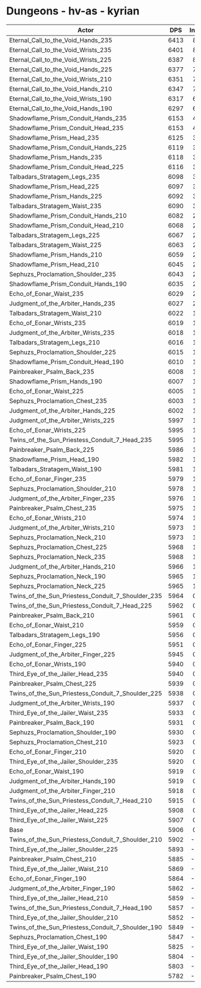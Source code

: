 # Dungeons - hv-as - kyrian
| Actor | DPS | Increase |
|---|:---:|:---:|
|Eternal_Call_to_the_Void_Hands_235|6413|8.58%|
|Eternal_Call_to_the_Void_Wrists_235|6401|8.38%|
|Eternal_Call_to_the_Void_Wrists_225|6387|8.14%|
|Eternal_Call_to_the_Void_Hands_225|6377|7.97%|
|Eternal_Call_to_the_Void_Wrists_210|6351|7.53%|
|Eternal_Call_to_the_Void_Hands_210|6347|7.47%|
|Eternal_Call_to_the_Void_Wrists_190|6317|6.96%|
|Eternal_Call_to_the_Void_Hands_190|6297|6.62%|
|Shadowflame_Prism_Conduit_Hands_235|6153|4.18%|
|Shadowflame_Prism_Conduit_Head_235|6153|4.18%|
|Shadowflame_Prism_Head_235|6125|3.71%|
|Shadowflame_Prism_Conduit_Hands_225|6119|3.61%|
|Shadowflame_Prism_Hands_235|6118|3.59%|
|Shadowflame_Prism_Conduit_Head_225|6116|3.56%|
|Talbadars_Stratagem_Legs_235|6098|3.25%|
|Shadowflame_Prism_Head_225|6097|3.23%|
|Shadowflame_Prism_Hands_225|6092|3.15%|
|Talbadars_Stratagem_Waist_235|6090|3.12%|
|Shadowflame_Prism_Conduit_Hands_210|6082|2.98%|
|Shadowflame_Prism_Conduit_Head_210|6068|2.74%|
|Talbadars_Stratagem_Legs_225|6067|2.73%|
|Talbadars_Stratagem_Waist_225|6063|2.66%|
|Shadowflame_Prism_Hands_210|6059|2.59%|
|Shadowflame_Prism_Head_210|6045|2.35%|
|Sephuzs_Proclamation_Shoulder_235|6043|2.32%|
|Shadowflame_Prism_Conduit_Hands_190|6035|2.18%|
|Echo_of_Eonar_Waist_235|6029|2.08%|
|Judgment_of_the_Arbiter_Hands_235|6027|2.05%|
|Talbadars_Stratagem_Waist_210|6022|1.96%|
|Echo_of_Eonar_Wrists_235|6019|1.91%|
|Judgment_of_the_Arbiter_Wrists_235|6018|1.90%|
|Talbadars_Stratagem_Legs_210|6016|1.86%|
|Sephuzs_Proclamation_Shoulder_225|6015|1.85%|
|Shadowflame_Prism_Conduit_Head_190|6010|1.76%|
|Painbreaker_Psalm_Back_235|6008|1.73%|
|Shadowflame_Prism_Hands_190|6007|1.71%|
|Echo_of_Eonar_Waist_225|6005|1.68%|
|Sephuzs_Proclamation_Chest_235|6003|1.64%|
|Judgment_of_the_Arbiter_Hands_225|6002|1.63%|
|Judgment_of_the_Arbiter_Wrists_225|5997|1.54%|
|Echo_of_Eonar_Wrists_225|5995|1.51%|
|Twins_of_the_Sun_Priestess_Conduit_7_Head_235|5995|1.51%|
|Painbreaker_Psalm_Back_225|5986|1.35%|
|Shadowflame_Prism_Head_190|5982|1.29%|
|Talbadars_Stratagem_Waist_190|5981|1.27%|
|Echo_of_Eonar_Finger_235|5979|1.24%|
|Sephuzs_Proclamation_Shoulder_210|5978|1.22%|
|Judgment_of_the_Arbiter_Finger_235|5976|1.19%|
|Painbreaker_Psalm_Chest_235|5975|1.17%|
|Echo_of_Eonar_Wrists_210|5974|1.15%|
|Judgment_of_the_Arbiter_Wrists_210|5973|1.13%|
|Sephuzs_Proclamation_Neck_210|5973|1.13%|
|Sephuzs_Proclamation_Chest_225|5968|1.05%|
|Sephuzs_Proclamation_Neck_235|5968|1.05%|
|Judgment_of_the_Arbiter_Hands_210|5966|1.02%|
|Sephuzs_Proclamation_Neck_190|5965|1.00%|
|Sephuzs_Proclamation_Neck_225|5965|1.00%|
|Twins_of_the_Sun_Priestess_Conduit_7_Shoulder_235|5964|0.98%|
|Twins_of_the_Sun_Priestess_Conduit_7_Head_225|5962|0.95%|
|Painbreaker_Psalm_Back_210|5961|0.93%|
|Echo_of_Eonar_Waist_210|5959|0.90%|
|Talbadars_Stratagem_Legs_190|5956|0.85%|
|Echo_of_Eonar_Finger_225|5951|0.76%|
|Judgment_of_the_Arbiter_Finger_225|5945|0.66%|
|Echo_of_Eonar_Wrists_190|5940|0.58%|
|Third_Eye_of_the_Jailer_Head_235|5940|0.58%|
|Painbreaker_Psalm_Chest_225|5939|0.56%|
|Twins_of_the_Sun_Priestess_Conduit_7_Shoulder_225|5938|0.54%|
|Judgment_of_the_Arbiter_Wrists_190|5937|0.52%|
|Third_Eye_of_the_Jailer_Waist_235|5933|0.46%|
|Painbreaker_Psalm_Back_190|5931|0.42%|
|Sephuzs_Proclamation_Shoulder_190|5930|0.41%|
|Sephuzs_Proclamation_Chest_210|5923|0.29%|
|Echo_of_Eonar_Finger_210|5920|0.24%|
|Third_Eye_of_the_Jailer_Shoulder_235|5920|0.24%|
|Echo_of_Eonar_Waist_190|5919|0.22%|
|Judgment_of_the_Arbiter_Hands_190|5919|0.22%|
|Judgment_of_the_Arbiter_Finger_210|5918|0.20%|
|Twins_of_the_Sun_Priestess_Conduit_7_Head_210|5915|0.15%|
|Third_Eye_of_the_Jailer_Head_225|5908|0.03%|
|Third_Eye_of_the_Jailer_Waist_225|5907|0.02%|
|Base|5906|0.00%|
|Twins_of_the_Sun_Priestess_Conduit_7_Shoulder_210|5902|-0.07%|
|Third_Eye_of_the_Jailer_Shoulder_225|5893|-0.22%|
|Painbreaker_Psalm_Chest_210|5885|-0.36%|
|Third_Eye_of_the_Jailer_Waist_210|5869|-0.63%|
|Echo_of_Eonar_Finger_190|5864|-0.71%|
|Judgment_of_the_Arbiter_Finger_190|5862|-0.75%|
|Third_Eye_of_the_Jailer_Head_210|5859|-0.80%|
|Twins_of_the_Sun_Priestess_Conduit_7_Head_190|5857|-0.83%|
|Third_Eye_of_the_Jailer_Shoulder_210|5852|-0.91%|
|Twins_of_the_Sun_Priestess_Conduit_7_Shoulder_190|5849|-0.97%|
|Sephuzs_Proclamation_Chest_190|5847|-1.00%|
|Third_Eye_of_the_Jailer_Waist_190|5825|-1.37%|
|Third_Eye_of_the_Jailer_Shoulder_190|5804|-1.73%|
|Third_Eye_of_the_Jailer_Head_190|5803|-1.74%|
|Painbreaker_Psalm_Chest_190|5782|-2.10%|
